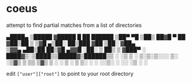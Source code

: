 # coeus
attempt to find partial matches from a list of directories


   ▄████▄  ▒█████ ▓█████ █    ██  ██████ 
  ▒██▀ ▀█ ▒██▒  ██▓█   ▀ ██  ▓██▒██    ▒ 
  ▒▓█    ▄▒██░  ██▒███  ▓██  ▒██░ ▓██▄   
  ▒▓▓▄ ▄██▒██   ██▒▓█  ▄▓▓█  ░██░ ▒   ██▒
  ▒ ▓███▀ ░ ████▓▒░▒████▒▒█████▓▒██████▒▒
  ░ ░▒ ▒  ░ ▒░▒░▒░░░ ▒░ ░▒▓▒ ▒ ▒▒ ▒▓▒ ▒ ░
    ░  ▒    ░ ▒ ▒░ ░ ░  ░░▒░ ░ ░░ ░▒  ░ ░

edit `["user"]["root"]` to point to your root directory
